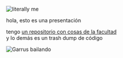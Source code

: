 ![literally me](https://media1.tenor.com/m/lLujCJha6hUAAAAd/luz-the-owl-house.gif)

hola, esto es una presentación

tengo [un repositorio con cosas de la facultad](https://github.com/maribvidal/Facultad)<br />
y lo demás es un trash dump de código

![Garrus bailando](https://media1.tenor.com/m/eHv9NHLqIFkAAAAC/mass-effect-turian.gif)
